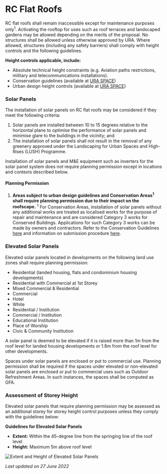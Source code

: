# RC Flat Roofs

RC flat roofs shall remain inaccessible except for maintenance purposes only<sup>1</sup>. Activating the rooftop for uses such as roof terraces and landscaped gardens may be allowed depending on the merits of the proposal. No structures shall be allowed unless otherwise approved by URA. Where allowed, structures (including any safety barriers) shall comply with height controls and the following guidelines.

**Height controls applicable, include:**

- Absolute technical height constraints (e.g. Aviation paths restrictions, military and telecommunications installations).
- Conservation guidelines (available at [URA SPACE](https://www.ura.gov.sg/maps/?service=STB))
- Urban design height controls (available at [URA SPACE](https://www.ura.gov.sg/maps/?service=STB))

### Solar Panels

The installation of solar panels on RC flat roofs may be considered if they meet the following criteria:

1. Solar panels are installed between 10 to 15 degrees relative to the horizontal plane to optimise the performance of solar panels and minimise glare to the buildings in the vicinity; and
2. The installation of solar panels shall not result in the removal of any greenery approved under the Landscaping for Urban Spaces and High-Rises (LUSH) Programme.

Installation of solar panels and M&E equipment such as inverters for the solar panel system does not require planning permission except in locations and contexts described below.

#### Planning Permission

1. **Areas subject to urban design guidelines and Conservation Areas<sup>1</sup> shall require planning permission due to their impact on the roofscape.**
    <sup>1</sup> For Conservation Areas, installation of solar panels without any additional works are treated as localised works for the purpose of repair and maintenance and are considered Category 3 works for Conserved Buildings. Applications for such Category 3 works can be made by owners and contractors. Refer to the Conservation Guidelines [here](https://www.ura.gov.sg/Corporate/Guidelines/Conservation) and information on submission procedure [here](https://www.ura.gov.sg/Corporate/Guidelines/Conservation/Additions-Alterations/Types-Works).

### Elevated Solar Panels

Elevated solar panels located in developments on the following land use zones shall require planning permission:

- Residential (landed housing, flats and condominium housing developments)
- Residential with Commercial at 1st Storey
- Mixed Commercial & Residential
- Commercial
- Hotel
- White
- Residential / Institution
- Commercial / Institution
- Educational Institution
- Place of Worship
- Civic & Community Institution

A solar panel is deemed to be elevated if it is raised more than 1m from the roof level for landed housing developments or 1.8m from the roof level for other developments.

Spaces under solar panels are enclosed or put to commercial use. Planning permission shall be required if the spaces under elevated or non-elevated solar panels are enclosed or put to commercial uses such as Outdoor Refreshment Areas. In such instances, the spaces shall be computed as GFA.

### Assessment of Storey Height

Elevated solar panels that require planning permission may be assessed as an additional storey for storey height control purposes unless they comply with the guidelines below:

**Guidelines for Elevated Solar Panels**

- **Extent:** Within the 45-degree line from the springing line of the roof level
- **Height:** Maximum 5m above roof level

![Extent and Height of Elevated Solar Panels](https://www.ura.gov.sg/-/media/Corporate/Guidelines/Development-control/GFA/GFA54_Solar_Panels_Buildings.jpg?h=100%25&w=100%25)

*Last updated on 27 June 2022*
